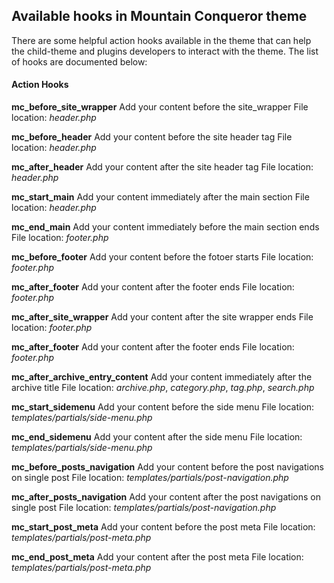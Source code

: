 ## Available hooks in Mountain Conqueror theme

There are some helpful action hooks available in the theme that can help the child-theme and plugins developers to interact with the theme.
The list of hooks are documented below:

#### Action Hooks

**mc_before_site_wrapper**
Add your content before the site_wrapper
File location: *header.php*

**mc_before_header**
Add your content before the site header tag
File location: *header.php*

**mc_after_header**
Add your content after the site header tag
File location: *header.php*

**mc_start_main**
Add your content immediately after the main section
File location: *header.php*

**mc_end_main**
Add your content immediately before the main section ends
File location: *footer.php*

**mc_before_footer**
Add your content before the fotoer starts
File location: *footer.php*

**mc_after_footer**
Add your content after the footer ends
File location: *footer.php*

**mc_after_site_wrapper**
Add your content after the site wrapper ends
File location: *footer.php*

**mc_after_footer**
Add your content after the footer ends
File location: *footer.php*

**mc_after_archive_entry_content**
Add your content immediately after the archive title
File location: *archive.php*, *category.php*, *tag.php*, *search.php*

**mc_start_sidemenu**
Add your content before the side menu
File location: *templates/partials/side-menu.php*

**mc_end_sidemenu**
Add your content after the side menu
File location: *templates/partials/side-menu.php*

**mc_before_posts_navigation**
Add your content before the post navigations on single post
File location: *templates/partials/post-navigation.php*

**mc_after_posts_navigation**
Add your content after the post navigations on single post
File location: *templates/partials/post-navigation.php*

**mc_start_post_meta**
Add your content before the post meta
File location: *templates/partials/post-meta.php*

**mc_end_post_meta**
Add your content after the post meta
File location: *templates/partials/post-meta.php*